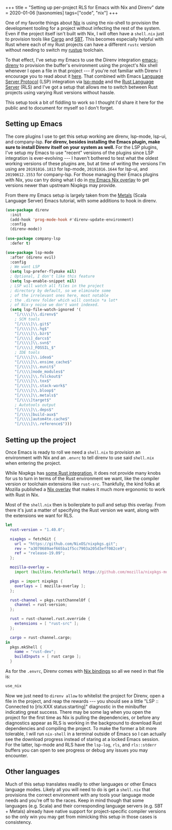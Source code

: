 +++
title = "Setting up per-project RLS for Emacs with Nix and Direnv"
date = 2020-01-06
[taxonomies]
tags=["code", "nix"]
+++

One of my favorite things about [Nix][nix] is using the nix-shell to provision the development tooling for a project
without infecting the rest of the system. Even if the project itself isn't built with Nix, I will often have a
`shell.nix` just to provision tools like [Cargo][cargo] and [SBT][sbt]. This becomes especially helpful with Rust
where each of my Rust projects can have a different `rustc` version without needing to switch my [rustup][rustup] toolchain.

<!-- more -->

To that effect, I've setup my Emacs to use the Direnv integration [emacs-direnv][direnvEmacs] to provision the buffer's environment using the project's
Nix shell whenever I open a file in that project --- if you're not familiar with Direnv I encourage you to
read about it [here][direnv]. That combined with Emacs [Language Server Protocol][lsp] (LSP) integration via [lsp-mode][lspMode] and
the [Rust Language Server][rls] (RLS) and I've got a setup that allows me to switch between Rust projects using
varying Rust versions without hassle.

This setup took a bit of fiddling to work so I thought I'd share it here for the public and to document for myself so I don't forget.

## Setting up Emacs

The core plugins I use to get this setup working are direnv, lsp-mode, lsp-ui, and company-lsp. **For direnv, besides installing
the Emacs plugin, make sure to install Direnv itself on your system as well.** For the LSP plugins, I've setup my Emacs to use
"recent" versions of the plugins since LSP integration is ever-evolving ---  I haven't bothered to test what the
oldest working versions of these plugins are, but at time of writing the versions I'm using are `20191016.1813` for lsp-mode,
`20191016.1644` for lsp-ui, and `20190612.1553` for company-lsp. For those managing their Emacs plugins with Nix,
you can try doing what I do in [my Emacs Nix overlay][myEmacsOverlay] to get versions newer than upstream Nixpkgs may provide.

From there my Emacs setup is largely taken from the [Metals][metals] (Scala Language Server) Emacs tutorial, with some
additions to hook in direnv.

```commonlisp
(use-package direnv
  :init
  (add-hook 'prog-mode-hook #'direnv-update-environment)
  :config
  (direnv-mode))
  
(use-package company-lsp
  :defer t)

(use-package lsp-mode
  :after (direnv evil)
  :config
  ; We want LSP
  (setq lsp-prefer-flymake nil)
  ; Optional, I don't like this feature
  (setq lsp-enable-snippet nil)
  ; LSP will watch all files in the project
  ; directory by default, so we eliminate some
  ; of the irrelevant ones here, most notable
  ; the .direnv folder which will contain *a lot*
  ; of Nix-y noise we don't want indexed.
  (setq lsp-file-watch-ignored '(
    "[/\\\\]\\.direnv$"
    ; SCM tools
    "[/\\\\]\\.git$"
    "[/\\\\]\\.hg$"
    "[/\\\\]\\.bzr$"
    "[/\\\\]_darcs$"
    "[/\\\\]\\.svn$"
    "[/\\\\]_FOSSIL_$"
    ; IDE tools
    "[/\\\\]\\.idea$"
    "[/\\\\]\\.ensime_cache$"
    "[/\\\\]\\.eunit$"
    "[/\\\\]node_modules$"
    "[/\\\\]\\.fslckout$"
    "[/\\\\]\\.tox$"
    "[/\\\\]\\.stack-work$"
    "[/\\\\]\\.bloop$"
    "[/\\\\]\\.metals$"
    "[/\\\\]target$"
    ; Autotools output
    "[/\\\\]\\.deps$"
    "[/\\\\]build-aux$"
    "[/\\\\]autom4te.cache$"
    "[/\\\\]\\.reference$")))
```

## Setting up the project

Once Emacs is ready to roll we need a `shell.nix` to provision an environment with Nix and
an `.envrc` to tell direnv to use said `shell.nix` when entering the project.

While Nixpkgs has [some Rust integration][nixpkgsRust], it does not provide many knobs for us
to turn in terms of the Rust environment we want, like the compiler version or toolchain
extensions like `rust-src`. Thankfully, the kind folks at Mozilla published a
[Nix overlay][mozillaOverlay] that makes it much more ergonomic to work with Rust in Nix.

Most of the `shell.nix` then is boilerplate to pull and setup this overlay. From there
it's just a matter of specifying the Rust version we want, along with the extensions we want
for RLS.

```nix
let
  rust-version = "1.40.0";

  nixpkgs = fetchGit {
    url = "https://github.com/NixOS/nixpkgs.git";
    rev = "a3070689aef665ba1f5cc7903a205d3eff082ce9";
    ref = "release-19.09";
  };

  mozilla-overlay =
    import (builtins.fetchTarball https://github.com/mozilla/nixpkgs-mozilla/archive/master.tar.gz);

  pkgs = import nixpkgs {
    overlays = [ mozilla-overlay ];
  };

  rust-channel = pkgs.rustChannelOf {
    channel = rust-version;
  };

  rust = rust-channel.rust.override {
    extensions = [ "rust-src" ];
  };

  cargo = rust-channel.cargo;
in
  pkgs.mkShell {
    name = "rust-dev";
    buildInputs = [ rust cargo ];
  }
```

As for the `.envrc`, Direnv comes with [Nix bindings][direnvNix] so all we need in
that file is:

```sh
use_nix
```

Now we just need to `direnv allow` to whitelist the project for Direnv,
open a file in the project, and reap the rewards --- you should see a little
"LSP :: Connected to [rls:XXX status:starting]" diagnostic in the
minibuffer indicating great success. There may be some lag when you open the project
for the first time as Nix is pulling the dependencies, or before any diagnostics appear as
RLS is working in the background to download Rust dependencies and compiling the project. To
make the former a bit more tolerable, I will run `nix-shell` in a terminal outside of
Emacs so I can actually see the download progress instead of staring at a locked Emacs session.
For the latter, lsp-mode and RLS have the `lsp-log`, `rls`, and `rls::stderr` buffers you can
open to see progress or debug any issues you may encounter.

## Other languages

Much of this setup translates readily to other languages or other Emacs language modes. Likely
all you will need to do is get a `shell.nix` that provisions the correct environment with any
tools your language mode needs and you're off to the races. Keep in mind though that some languages
(e.g. Scala) and their corresponding language servers (e.g. SBT + Metals) already have native support
for project-specific compiler versions so the only win you may get from mimicking this setup in
those cases is consistency.

[cargo]: https://github.com/rust-lang/cargo
[direnv]: https://github.com/direnv/direnv/
[direnvEmacs]: https://github.com/wbolster/emacs-direnv
[direnvNix]: https://github.com/direnv/direnv/wiki/Nix
[lsp]: https://langserver.org/
[lspMode]: https://github.com/emacs-lsp/lsp-mode
[metals]: https://scalameta.org/metals/docs/editors/emacs.html
[mozillaOverlay]: https://github.com/mozilla/nixpkgs-mozilla
[myEmacsOverlay]: https://github.com/adelbertc/dotfiles/blob/0840e5f3060f61f199f9431765dec307df6b0c6e/nixpkgs/.config/nixpkgs/overlays/emacs.nix
[nix]: https://nixos.org/nix/
[nixpkgsRust]: https://nixos.org/nixpkgs/manual/#rust
[rls]: https://github.com/rust-lang/rls
[rustup]: https://rustup.rs/
[sbt]: https://www.scala-sbt.org/
